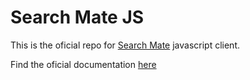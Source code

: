 # Search Mate JS

This is the oficial repo for [Search Mate](https://searchmate.app/) javascript client.

Find the oficial documentation [here ](https://docs.searchmate.app/)